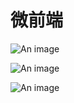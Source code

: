 # 微前端

![An image](/images/micro-fe/mf.png)

![An image](/images/micro-fe/mf-2.png)

![An image](/images/micro-fe/mf-3.png)
